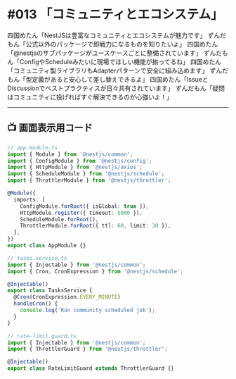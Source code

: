 # #013 「コミュニティとエコシステム」

四国めたん「NestJSは豊富なコミュニティとエコシステムが魅力です」
ずんだもん「公式以外のパッケージで即戦力になるものを知りたいよ」
四国めたん「@nestjsのサブパッケージがユースケースごとに整備されています」
ずんだもん「ConfigやScheduleみたいに現場でほしい機能が揃ってるね」
四国めたん「コミュニティ製ライブラリもAdapterパターンで安全に組み込めます」
ずんだもん「型定義があると安心して差し替えできるよ」
四国めたん「IssueとDiscussionでベストプラクティスが日々共有されています」
ずんだもん「疑問はコミュニティに投げればすぐ解決できるのが心強いよ！」

---

## 📺 画面表示用コード

```typescript
// app.module.ts
import { Module } from '@nestjs/common';
import { ConfigModule } from '@nestjs/config';
import { HttpModule } from '@nestjs/axios';
import { ScheduleModule } from '@nestjs/schedule';
import { ThrottlerModule } from '@nestjs/throttler';

@Module({
  imports: [
    ConfigModule.forRoot({ isGlobal: true }),
    HttpModule.register({ timeout: 5000 }),
    ScheduleModule.forRoot(),
    ThrottlerModule.forRoot({ ttl: 60, limit: 30 }),
  ],
})
export class AppModule {}

// tasks.service.ts
import { Injectable } from '@nestjs/common';
import { Cron, CronExpression } from '@nestjs/schedule';

@Injectable()
export class TasksService {
  @Cron(CronExpression.EVERY_MINUTE)
  handleCron() {
    console.log('Run community scheduled job');
  }
}

// rate-limit.guard.ts
import { Injectable } from '@nestjs/common';
import { ThrottlerGuard } from '@nestjs/throttler';

@Injectable()
export class RateLimitGuard extends ThrottlerGuard {}
```
